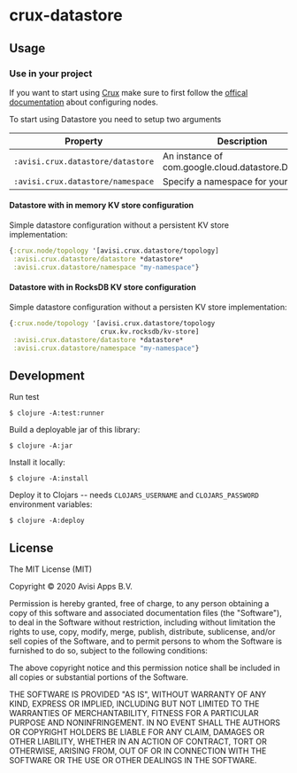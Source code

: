 # crux-datastore

## Usage

### Use in your project

If you want to start using [Crux](https://opencrux.com/) make sure to first follow
the [offical documentation](https://opencrux.com/docs#config-nodes)  about configuring nodes.

To start using Datastore you need to setup two arguments

| Property | Description | Required? |
| --- | --- | --- |
| `:avisi.crux.datastore/datastore` | An instance of com.google.cloud.datastore.Datastore |  yes   |
| `:avisi.crux.datastore/namespace` | Specify a namespace for your data. |  yes   |

#### Datastore with in memory KV store configuration
Simple datastore configuration without a persistent KV store implementation:
```clojure
{:crux.node/topology '[avisi.crux.datastore/topology]
 :avisi.crux.datastore/datastore *datastore*
 :avisi.crux.datastore/namespace "my-namespace"}
```

#### Datastore with in RocksDB KV store configuration
Simple datastore configuration without a persisten KV store implementation:
```clojure
{:crux.node/topology '[avisi.crux.datastore/topology
                       crux.kv.rocksdb/kv-store]
 :avisi.crux.datastore/datastore *datastore*
 :avisi.crux.datastore/namespace "my-namespace"}
```

## Development

Run test

    $ clojure -A:test:runner


Build a deployable jar of this library:

    $ clojure -A:jar

Install it locally:

    $ clojure -A:install

Deploy it to Clojars -- needs `CLOJARS_USERNAME` and `CLOJARS_PASSWORD` environment variables:

    $ clojure -A:deploy

## License

The MIT License (MIT)

Copyright © 2020 Avisi Apps B.V.

Permission is hereby granted, free of charge, to any person obtaining a copy of this software and associated documentation files (the "Software"), to deal in the Software without restriction, including without limitation the rights to use, copy, modify, merge, publish, distribute, sublicense, and/or sell copies of the Software, and to permit persons to whom the Software is furnished to do so, subject to the following conditions:

The above copyright notice and this permission notice shall be included in all copies or substantial portions of the Software.

THE SOFTWARE IS PROVIDED "AS IS", WITHOUT WARRANTY OF ANY KIND, EXPRESS OR IMPLIED, INCLUDING BUT NOT LIMITED TO THE WARRANTIES OF MERCHANTABILITY, FITNESS FOR A PARTICULAR PURPOSE AND NONINFRINGEMENT. IN NO EVENT SHALL THE AUTHORS OR COPYRIGHT HOLDERS BE LIABLE FOR ANY CLAIM, DAMAGES OR OTHER LIABILITY, WHETHER IN AN ACTION OF CONTRACT, TORT OR OTHERWISE, ARISING FROM, OUT OF OR IN CONNECTION WITH THE SOFTWARE OR THE USE OR OTHER DEALINGS IN THE SOFTWARE.
